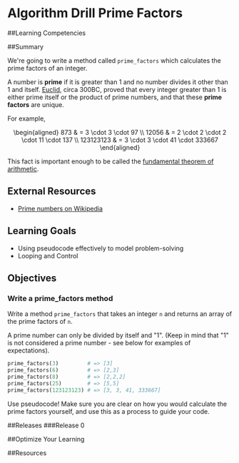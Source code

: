 # Algorithm Drill Prime Factors 
 
##Learning Competencies 

##Summary 

 We're going to write a method called `prime_factors` which calculates the prime factors of an integer.

A number is **prime** if it is greater than 1 and no number divides it other than 1 and itself.  [Euclid](http://en.wikipedia.org/wiki/Euclid), circa 300BC, proved that every integer greater than 1 is either prime itself or the product of prime numbers, and that these **prime factors** are unique.

For example,

<p style="text-align: center">
  <span class="latex">
    \begin{aligned}
            873 & = 3 \cdot 3 \cdot 97 \\
          12056 & = 2 \cdot 2 \cdot 2 \cdot 11 \cdot 137 \\
      123123123 & = 3 \cdot 3 \cdot 41 \cdot 333667
    \end{aligned}
  </span>
</p>

This fact is important enough to be called the [fundamental theorem of arithmetic](http://en.wikipedia.org/wiki/Fundamental_theorem_of_arithmetic).

## External Resources
* [Prime numbers on Wikipedia](http://en.wikipedia.org/wiki/Prime_number)

## Learning Goals

* Using pseudocode effectively to model problem-solving
* Looping and Control

## Objectives

### Write a prime_factors method

Write a method `prime_factors` that takes an integer `n` and returns an array of the prime factors of `n`.

A prime number can only be divided by itself and "1".  (Keep in mind that "1" is not considered a prime number - see below for examples of expectations).

```ruby
prime_factors(3)         # => [3]
prime_factors(6)         # => [2,3]
prime_factors(8)         # => [2,2,2]
prime_factors(25)        # => [5,5]
prime_factors(123123123) # => [3, 3, 41, 333667]
```

Use pseudocode!  Make sure you are clear on how you would calculate the prime factors yourself, and use this as a process to guide your code. 

##Releases
###Release 0 

##Optimize Your Learning 

##Resources